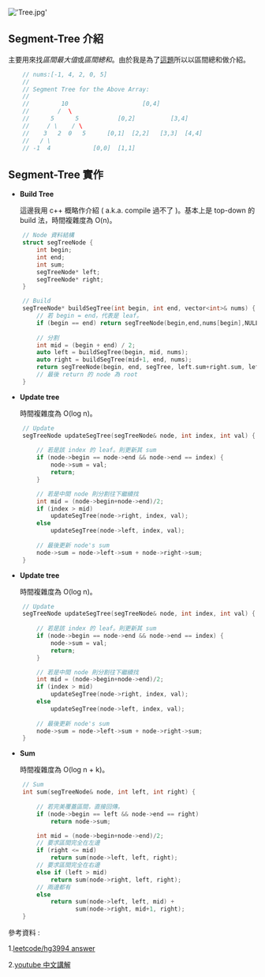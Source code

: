 !['Tree.jpg'](https://junye1993.github.io/image/Tree.jpg)

## Segment-Tree 介紹

主要用來找*區間最大值*或*區間總和*。由於我是為了[這題][1]所以以區間總和做介紹。

``` c++
    // nums:[-1, 4, 2, 0, 5]
    //
    // Segment Tree for the Above Array:
    //
    //         10                     [0,4]
    //        /  \
    //      5      5           [0,2]          [3,4]
    //     / \    / \
    //    3   2  0   5      [0,1]  [2,2]   [3,3]  [4,4]
    //   / \   
    // -1  4            [0,0]  [1,1]
```

## Segment-Tree 實作

- **Build Tree**

    這邊我用 c++ 概略作介紹 ( a.k.a. compile 過不了 )。基本上是 top-down 的 build 法，時間複雜度為 O(n)。

``` c++
    // Node 資料結構
    struct segTreeNode {
        int begin;
        int end;
        int sum;
        segTreeNode* left;
        segTreeNode* right;
    }
```
``` c++
    // Build
    segTreeNode* buildSegTree(int begin, int end, vector<int>& nums) {
        // 若 begin = end，代表是 leaf。
        if (begin == end) return segTreeNode(begin,end,nums[begin],NULL,NULL);
        
        // 分割
        int mid = (begin + end) / 2;
        auto left = buildSegTree(begin, mid, nums);
        auto right = buildSegTree(mid+1, end, nums);
        return segTreeNode(begin, end, segTree, left.sum+right.sum, left, right);
        // 最後 return 的 node 為 root
    }
```

- **Update tree**

    時間複雜度為 O(log n)。

``` c++
    // Update
    segTreeNode updateSegTree(segTreeNode& node, int index, int val) {
        
        // 若是該 index 的 leaf。則更新其 sum
        if (node->begin == node->end && node->end == index) {
            node->sum = val;
            return;
        }

        // 若是中間 node 則分割往下繼續找
        int mid = (node->begin+node->end)/2;
        if (index > mid)
            updateSegTree(node->right, index, val);
        else
            updateSegTree(node->left, index, val);
        
        // 最後更新 node's sum
        node->sum = node->left->sum + node->right->sum;
    }
```

- **Update tree**

    時間複雜度為 O(log n)。

``` c++
    // Update
    segTreeNode updateSegTree(segTreeNode& node, int index, int val) {
        
        // 若是該 index 的 leaf。則更新其 sum
        if (node->begin == node->end && node->end == index) {
            node->sum = val;
            return;
        }

        // 若是中間 node 則分割往下繼續找
        int mid = (node->begin+node->end)/2;
        if (index > mid)
            updateSegTree(node->right, index, val);
        else
            updateSegTree(node->left, index, val);
        
        // 最後更新 node's sum
        node->sum = node->left->sum + node->right->sum;
    }
```

- **Sum**

    時間複雜度為 O(log n + k)。

``` c++
    // Sum
    int sum(segTreeNode& node, int left, int right) {
        
        // 若完美覆蓋區間，直接回傳。
        if (node->begin == left && node->end == right)
            return node->sum;

        int mid = (node->begin+node->end)/2;
        // 要求區間完全在左邊
        if (right <= mid)
            return sum(node->left, left, right);
        // 要求區間完全在右邊
        else if (left > mid)
            return sum(node->right, left, right);
        // 兩邊都有
        else
            return sum(node->left, left, mid) + 
                   sum(node->right, mid+1, right);
    }
``` 

參考資料 :

1.[leetcode/hg3994 answer][1]

2.[youtube 中文講解](https://www.youtube.com/watch?v=rYBtViWXYeI&ab_channel=HuaHua)

[1]: https://leetcode.com/problems/range-sum-query-mutable/
[2]: https://leetcode.com/problems/range-sum-query-mutable/discuss/1218358/C%2B%2B-or-Segment-Tree-or-Explained